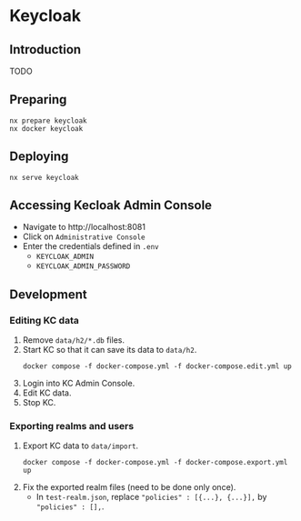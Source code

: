 # Keycloak

## Introduction

TODO

## Preparing

```console
nx prepare keycloak
nx docker keycloak
```

## Deploying

```console
nx serve keycloak
```

## Accessing Kecloak Admin Console

- Navigate to http://localhost:8081
- Click on `Administrative Console`
- Enter the credentials defined in `.env`
  - `KEYCLOAK_ADMIN`
  - `KEYCLOAK_ADMIN_PASSWORD`

## Development

### Editing KC data

1. Remove `data/h2/*.db` files.
2. Start KC so that it can save its data to `data/h2`.
   ```console
   docker compose -f docker-compose.yml -f docker-compose.edit.yml up
   ```
3. Login into KC Admin Console.
4. Edit KC data.
5. Stop KC.

### Exporting realms and users

1. Export KC data to `data/import`.
   ```console
   docker compose -f docker-compose.yml -f docker-compose.export.yml up
   ```
2. Fix the exported realm files (need to be done only once).
     - In `test-realm.json`, replace `"policies" : [{...}, {...}],` by
       `"policies" : [],`.